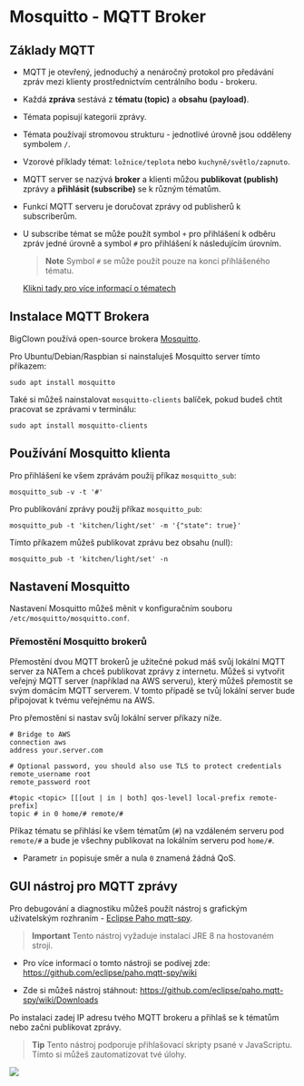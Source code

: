 # Mosquitto - MQTT Broker

<!-- toc -->


## Základy MQTT

* MQTT je otevřený, jednoduchý a nenáročný protokol pro předávání zpráv mezi klienty prostřednictvím centrálního bodu - brokeru.

* Každá **zpráva** sestává z **tématu (topic)** a **obsahu (payload)**.

* Témata popisují kategorii zprávy.

* Témata používají stromovou strukturu - jednotlivé úrovně jsou odděleny symbolem `/`.

* Vzorové příklady témat: `ložnice/teplota` nebo `kuchyně/světlo/zapnuto`.

* MQTT server se nazývá **broker** a klienti můžou **publikovat (publish)** zprávy a **přihlásit (subscribe)** se k různým tématům.

* Funkcí MQTT serveru je doručovat zprávy od publisherů k subscriberům.

* U subscribe témat se může použít symbol `+` pro přihlášení k odběru zpráv jedné úrovně a symbol `#` pro přihlášení k následujícím úrovním.

  > **Note** Symbol `#` se může použít pouze na konci přihlášeného tématu.

  [Klikni tady pro více informací o tématech](http://www.hivemq.com/blog/mqtt-essentials-part-5-mqtt-topics-best-practices)


## Instalace MQTT Brokera

BigClown používá open-source brokera [Mosquitto](https://mosquitto.org).

Pro Ubuntu/Debian/Raspbian si nainstaluješ Mosquitto server tímto příkazem:

```
sudo apt install mosquitto
```

Také si můžeš nainstalovat `mosquitto-clients` balíček, pokud budeš chtít pracovat se zprávami v terminálu:

```
sudo apt install mosquitto-clients
```


## Používání Mosquitto klienta


Pro přihlášení ke všem zprávám použij příkaz `mosquitto_sub`:

```
mosquitto_sub -v -t '#'
```

Pro publikování zprávy použij příkaz `mosquitto_pub`:

```
mosquitto_pub -t 'kitchen/light/set' -m '{"state": true}'
```

Tímto příkazem můžeš publikovat zprávu bez obsahu (null):

```
mosquitto_pub -t 'kitchen/light/set' -n
```


## Nastavení Mosquitto

Nastavení Mosquitto můžeš měnit v konfiguračním souboru `/etc/mosquitto/mosquitto.conf`.


### Přemostění Mosquitto brokerů

Přemostění dvou MQTT brokerů je užitečné pokud máš svůj lokální MQTT server za NATem a chceš publikovat zprávy z internetu.
Můžeš si vytvořit veřejný MQTT server (například na AWS serveru), který můžeš přemostit se svým domácím MQTT serverem.
V tomto případě se tvůj lokální server bude připojovat k tvému veřejnému na AWS.


Pro přemostění si nastav svůj lokální server příkazy níže.

```
# Bridge to AWS
connection aws
address your.server.com

# Optional password, you should also use TLS to protect credentials
remote_username root
remote_password root

#topic <topic> [[[out | in | both] qos-level] local-prefix remote-prefix]
topic # in 0 home/# remote/#
```

Příkaz tématu se přihlásí ke všem tématům (`#`) na vzdáleném serveru pod `remote/#` a bude je všechny publikovat na lokálním serveru pod `home/#`.

* Parametr `in` popisuje směr a nula `0` znamená žádná QoS.


## GUI nástroj pro MQTT zprávy

Pro debugování a diagnostiku můžeš použít nástroj s grafickým uživatelským rozhraním - [Eclipse Paho mqtt-spy](https://github.com/eclipse/paho.mqtt-spy).

> **Important** Tento nástroj vyžaduje instalaci JRE 8 na hostovaném stroji.

* Pro více informací o tomto nástroji se podívej zde: https://github.com/eclipse/paho.mqtt-spy/wiki

* Zde si můžeš nástroj stáhnout: https://github.com/eclipse/paho.mqtt-spy/wiki/Downloads

Po instalaci zadej IP adresu tvého MQTT brokeru a přihlaš se k tématům nebo začni publikovat zprávy.

> **Tip** Tento nástroj podporuje přihlašovací skripty psané v JavaScriptu.
>         Tímto si můžeš zautomatizovat tvé úlohy.

![](images/mosquitto/mqtt-spy.png)
